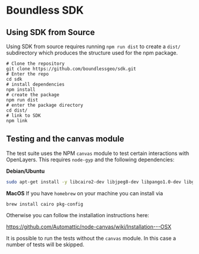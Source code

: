 # Boundless SDK

## Using SDK from Source

Using SDK from source requires running `npm run dist` to create a `dist/` subdirectory
which produces the structure used for the npm package.

```
# Clone the repository
git clone https://github.com/boundlessgeo/sdk.git
# Enter the repo
cd sdk
# install dependencies
npm install
# create the package
npm run dist
# enter the package directory
cd dist/
# link to SDK
npm link
```

## Testing and the canvas module

The test suite uses the NPM `canvas` module to test certain interactions
with OpenLayers.  This requires `node-gyp` and the following dependencies:

**Debian/Ubuntu**

```bash
sudo apt-get install -y libcairo2-dev libjpeg8-dev libpango1.0-dev libgif-dev g++
```

**MacOS**
If you have `homebrew` on your machine you can install via
```
brew install cairo pkg-config
```

Otherwise you can follow the installation instructions here:

https://github.com/Automattic/node-canvas/wiki/Installation---OSX

It is possible to run the tests without the `canvas` module. In this case a number
of tests will be skipped.



